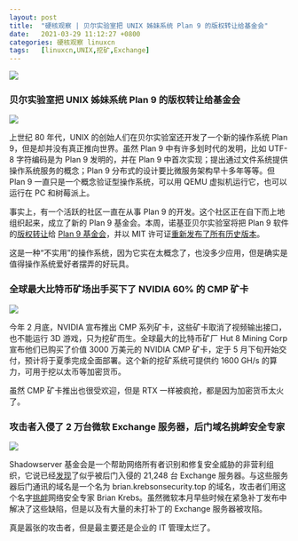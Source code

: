 ```yaml
---
layout: post
title:	"硬核观察 | 贝尔实验室把 UNIX 姊妹系统 Plan 9 的版权转让给基金会"
date:	2021-03-29 11:12:27 +0800 
categories:	硬核观察 linuxcn 
tags:	[linuxcn,UNIX,挖矿,Exchange]
---
```



![](/Asserts/Images//attachment/album/202103/29/110909oradh2hrsvij7nd3.jpg)


### 贝尔实验室把 UNIX 姊妹系统 Plan 9 的版权转让给基金会


![](/Asserts/Images//attachment/album/202103/29/110919eq2zrsvshebqq6bj.jpg)


上世纪 80 年代，UNIX 的创始人们在贝尔实验室还开发了一个新的操作系统 Plan 9，但是却并没有真正推向世界。虽然 Plan 9 中有许多划时代的发明，比如 UTF-8 字符编码是为 Plan 9 发明的，并在 Plan 9 中首次实现；提出通过文件系统提供操作系统服务的概念；Plan 9 分布式的设计要比微服务架构早十多年等等。但 Plan 9 一直只是一个概念验证型操作系统，可以用 QEMU 虚拟机运行它，也可以运行在 PC 和树莓派上。


事实上，有一个活跃的社区一直在从事 Plan 9 的开发。这个社区正在自下而上地组织起来，成立了新的 Plan 9 基金会。本周，诺基亚贝尔实验室将把 Plan 9 软件的[版权转让](https://www.bell-labs.com/institute/blog/plan-9-bell-labs-cyberspace/)给 [Plan 9 基金会](https://plan9foundation.org/)，并以 MIT 许可证[重新发布了所有历史版本](https://p9f.org/about.html)。


这是一种“不实用”的操作系统，因为它实在太概念了，也没多少应用，但是确实是值得操作系统爱好者摆弄的好玩具。


### 全球最大比特币矿场出手买下了 NVIDIA 60% 的 CMP 矿卡


![](/Asserts/Images//attachment/album/202103/29/111104pjt9xoc8jhangh6d.jpg)


今年 2 月底，NVIDIA 宣布推出 CMP 系列矿卡，这些矿卡取消了视频输出接口，也不能运行 3D 游戏，只为挖矿而生。全球最大的比特币矿厂 Hut 8 Mining Corp 宣布他们已购买了价值 3000 万美元的 NVIDIA CMP 矿卡，定于 5 月下旬开始交付，预计将于夏季完成全面部署。这个新的挖矿系统可提供约 1600 GH/s 的算力，可用于挖以太币等加密货币。


虽然 CMP 矿卡推出也很受欢迎，但是 RTX 一样被疯抢，都是因为加密货币太火了。


### 攻击者入侵了 2 万台微软 Exchange 服务器，后门域名挑衅安全专家


![](/Asserts/Images//attachment/album/202103/29/111141zzfwq62cu8ppzpg1.jpg)


Shadowserver 基金会是一个帮助网络所有者识别和修复安全威胁的非营利组织，它说已经[发现](https://www.shadowserver.org/news/shadowserver-special-report-exchange-scanning-5/)了似乎被后门入侵的 21,248 台 Exchange 服务器。与这些服务器后门通讯的域名是一个名为 brian.krebsonsecurity.top 的域名，攻击者们用这个名字[挑衅](https://krebsonsecurity.com/2021/03/no-i-did-not-hack-your-ms-exchange-server/)网络安全专家 Brian Krebs。虽然微软本月早些时候在紧急补丁发布中解决了这些缺陷，但是以及有大量的未打补丁的 Exchange 服务器被攻陷。


真是嚣张的攻击者，但是最主要还是企业的 IT 管理太烂了。
